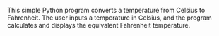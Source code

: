 This simple Python program converts a temperature from Celsius to Fahrenheit. The user inputs a temperature in Celsius, and the program calculates and displays the equivalent Fahrenheit temperature.
